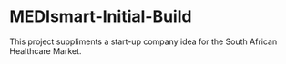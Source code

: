# MEDIsmart-Initial-Build

This project suppliments a start-up company idea for the South African Healthcare Market.
